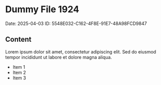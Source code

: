 # Dummy File 1924

Date: 2025-04-03
ID: 5548E032-C162-4F8E-91E7-48A98FCD9847

## Content

Lorem ipsum dolor sit amet, consectetur adipiscing elit.
Sed do eiusmod tempor incididunt ut labore et dolore magna aliqua.

* Item 1
* Item 2
* Item 3

